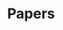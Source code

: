---
title: Papers
permalink: /papers/
redirect_to: https://scholar.google.com/citations?user=DIsp-N8AAAAJ
nav: true
nav_order: 2
---